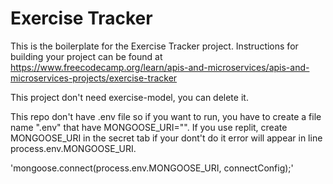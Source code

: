 # Exercise Tracker

This is the boilerplate for the Exercise Tracker project. Instructions for building your project can be found at https://www.freecodecamp.org/learn/apis-and-microservices/apis-and-microservices-projects/exercise-tracker


This project don't need exercise-model, you can delete it.

This repo don't have .env file so if you want to run, you have to create a file name ".env" that have MONGOOSE_URI="<YOUR URL TO MONGOOSE DATABASE>". If you use replit, create MONGOOSE_URI in the secret tab
if your dont't do it error will appear in line process.env.MONGOOSE_URI.

'mongoose.connect(process.env.MONGOOSE_URI, connectConfig);'

